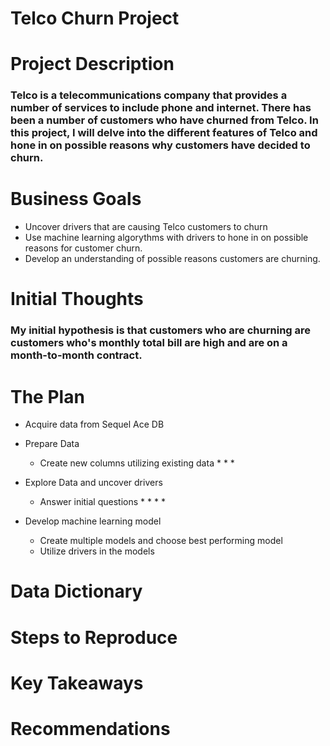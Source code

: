# Telco Churn Project


# Project Description

### Telco is a telecommunications company that provides a number of services to include phone and internet. There has been a number of customers who have churned from Telco. In this project, I will delve into the different features of Telco and hone in on possible reasons why customers have decided to churn. 


# Business Goals

* Uncover drivers that are causing Telco customers to churn
* Use machine learning algorythms with drivers to hone in on possible reasons for customer churn.
* Develop an understanding of possible reasons customers are churning.

# Initial Thoughts

### My initial hypothesis is that customers who are churning are customers who's monthly total bill are high and are on a month-to-month contract.

# The Plan

* Acquire data from Sequel Ace DB

* Prepare Data
    * Create new columns utilizing existing data
        *
        *
        *

* Explore Data and uncover drivers
    * Answer initial questions
        *
        *
        *
        *

* Develop machine learning model
    * Create multiple models and choose best performing model
    * Utilize drivers in the models
    
        


# Data Dictionary


# Steps to Reproduce


# Key Takeaways


# Recommendations